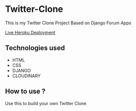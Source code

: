 # Twitter-Clone

This is my Twitter Clone Project Based on Django Forum Apps

[Live Heroku Deployment](https://twitter-clone-jonathan.herokuapp.com/)



## Technologies used

- HTML
- CSS
- DJANGO
- CLOUDINARY

## How to use ?

Use this to build your own Twitter Clone
